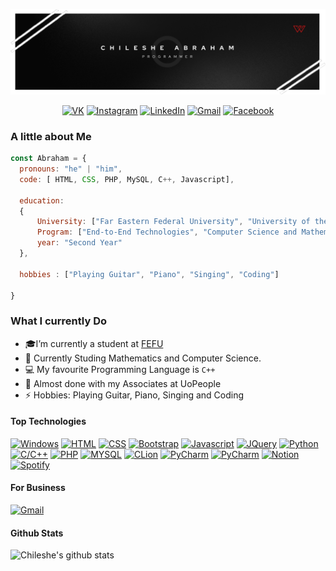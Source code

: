![Banner Image](image/bn.png)
  <p align="center">
  <a href="https://vk.com/ab_chileshe" target="_blank"><img src="https://img.shields.io/badge/вконтакте-%232E87FB.svg?&style=for-the-badge&logo=vk&logoColor=white" alt="VK"></a>
  <a href="#" target="_blank"><img src="https://img.shields.io/badge/Instagram-E4405F?style=for-the-badge&logo=instagram&logoColor=white" alt="Instagram"></a>
  <a href="https://www.linkedin.com/in/abraham-chileshe-a06881244/" target="_blank"><img src="https://img.shields.io/badge/LinkedIn-0077B5?style=for-the-badge&logo=linkedin&logoColor=white" alt="LinkedIn"></a>
  <a href="mailto:achileshe21@gmail.com" target="_blank"><img src="https://img.shields.io/badge/Gmail-D14836?style=for-the-badge&logo=gmail&logoColor=white" alt="Gmail"></a>
  <a href="https://www.facebook.com/achileshe21" target="_blank"><img src="https://img.shields.io/badge/Facebook-1877F2?style=for-the-badge&logo=facebook&logoColor=white" alt="Facebook"></a>
</p>

### A little about Me
```javascript
const Abraham = {
  pronouns: "he" | "him",
  code: [ HTML, CSS, PHP, MySQL, C++, Javascript],

  education:
  {
      University: ["Far Eastern Federal University", "University of the People" ],
      Program: ["End-to-End Technologies", "Computer Science and Mathematics"],            
      year: "Second Year"
  },

  hobbies : ["Playing Guitar", "Piano", "Singing", "Coding"]

}
```


<!-- TODO: Add last video link -->

### What I currently Do

- 🎓I’m currently a student at [FEFU](https://www.dvfu.ru/en/)
- 🤔 Currently Studing Mathematics and Computer Science.
- :computer: My favourite Programming Language is `C++`
- 📃 Almost done with my Associates at UoPeople
- ⚡ Hobbies: Playing Guitar, Piano, Singing and Coding

#### Top Technologies

[![Windows](https://img.shields.io/badge/Windows-0078D6?style=for-the-badge&logo=windows&logoColor=white)](#) 
 [![HTML](	https://img.shields.io/badge/HTML5-E34F26?style=for-the-badge&logo=html5&logoColor=white)](#) [![CSS](https://img.shields.io/badge/CSS3-1572B6?style=for-the-badge&logo=css3&logoColor=white)](#) [![Bootstrap](	https://img.shields.io/badge/Bootstrap-563D7C?style=for-the-badge&logo=bootstrap&logoColor=white)](#) [![Javascript](https://img.shields.io/badge/JavaScript-F7DF1E?style=for-the-badge&logo=javascript&logoColor=black)](#) [![JQuery](https://img.shields.io/badge/jQuery-0769AD?style=for-the-badge&logo=jquery&logoColor=white)](#) [![Python](https://img.shields.io/badge/Python-3776AB?style=for-the-badge&logo=python&logoColor=white)](#) [![C/C++](	https://img.shields.io/badge/C%2B%2B-00599C?style=for-the-badge&logo=c%2B%2B&logoColor=white)](#) [![PHP](https://img.shields.io/badge/PHP-777BB4?style=for-the-badge&logo=php&logoColor=white)](#) [![MYSQL](https://img.shields.io/badge/MySQL-00000F?style=for-the-badge&logo=mysql&logoColor=white)](#) [![CLion](https://img.shields.io/badge/CLion-000000?style=for-the-badge&logo=clion&logoColor=white)](#) [![PyCharm](https://img.shields.io/badge/PyCharm-000000.svg?&style=for-the-badge&logo=PyCharm&logoColor=white)](#) [![PyCharm](https://img.shields.io/badge/Visual_Studio_Code-0078D4?style=for-the-badge&logo=visual%20studio%20code&logoColor=white)](#) [![Notion](https://img.shields.io/badge/Notion-000000?style=for-the-badge&logo=notion&logoColor=white)](#) [![Spotify](https://img.shields.io/badge/Spotify-1ED760?&style=for-the-badge&logo=spotify&logoColor=white)](#)



#### For Business
<a href="mailto:achileshe21@gmail.com" target="_blank"><img src="https://img.shields.io/badge/Gmail-D14836?style=for-the-badge&logo=gmail&logoColor=white" alt="Gmail"></a>


#### Github Stats
![Chileshe's github stats](https://github-readme-stats.vercel.app/api?username=Abraham-Chileshe&count_private=true&theme=tokyonight&hide=contribs,prs)



</details>
